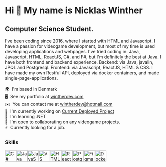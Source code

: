 Hi 👋 My name is Nicklas Winther
================================
Computer Science Student.
-------------------------
I've been coding since 2016, where I started with HTML and Javascript. I have a passion for videogame development, but most of my time is used developing applications and webpages. I've tried coding in: Java, Javascript, HTML, ReactJS, C#, and F#, but I'm definitely the best at Java. I have both frontend and backend experience. Backend: via Java, javalin, JPQL and Postgresql. Frontend: via Javascript, ReactJS, HTML & CSS. I have made my own Restful API, deployed via docker containers, and made single-page-applications. 
<br>
<br>
🌍  I'm based in Denmark 
<br>
🖥️  See my portfolio at [wintherdev.com](http://home.wintherdev.com/) 
<br>
✉️  You can contact me at [wintherdev@hotmail.com](mailto:wintherdev@hotmail.com) 
<br>
🚀  I'm currently working on [Current Deployed Project](http://yapp.wintherdev.com/) 
<br>
🧠  I'm learning .NET 
<br>
🤝  I'm open to collaborating on any videogame projects. 
<br>
⚡  Currently looking for a job.
<br>

### Skills


<p align="left">
<a href="https://docs.microsoft.com/en-us/dotnet/csharp/" target="_blank" rel="noreferrer"><img src="https://raw.githubusercontent.com/danielcranney/readme-generator/main/public/icons/skills/csharp-colored.svg" width="36" height="36" alt="C#" /></a><a href="https://www.oracle.com/java/" target="_blank" rel="noreferrer"><img src="https://raw.githubusercontent.com/danielcranney/readme-generator/main/public/icons/skills/java-colored.svg" width="36" height="36" alt="Java" /></a><a href="https://developer.mozilla.org/en-US/docs/Web/JavaScript" target="_blank" rel="noreferrer"><img src="https://raw.githubusercontent.com/danielcranney/readme-generator/main/public/icons/skills/javascript-colored.svg" width="36" height="36" alt="JavaScript" /></a><a href="https://code.visualstudio.com/" target="_blank" rel="noreferrer"><img src="https://raw.githubusercontent.com/danielcranney/readme-generator/main/public/icons/skills/visualstudiocode.svg" width="36" height="36" alt="VS Code" /></a><a href="https://developer.mozilla.org/en-US/docs/Glossary/HTML5" target="_blank" rel="noreferrer"><img src="https://raw.githubusercontent.com/danielcranney/readme-generator/main/public/icons/skills/html5-colored.svg" width="36" height="36" alt="HTML5" /></a><a href="https://reactjs.org/" target="_blank" rel="noreferrer"><img src="https://raw.githubusercontent.com/danielcranney/readme-generator/main/public/icons/skills/react-colored.svg" width="36" height="36" alt="React" /></a><a href="https://www.postgresql.org/" target="_blank" rel="noreferrer"><img src="https://raw.githubusercontent.com/danielcranney/readme-generator/main/public/icons/skills/postgresql-colored.svg" width="36" height="36" alt="PostgreSQL" /></a><a href="https://www.figma.com/" target="_blank" rel="noreferrer"><img src="https://raw.githubusercontent.com/danielcranney/readme-generator/main/public/icons/skills/figma-colored.svg" width="36" height="36" alt="Figma" /></a><a href="https://www.docker.com/" target="_blank" rel="noreferrer"><img src="https://raw.githubusercontent.com/danielcranney/readme-generator/main/public/icons/skills/docker-colored.svg" width="36" height="36" alt="Docker" /></a></p>
